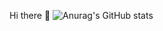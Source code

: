 Hi there 👋
![Anurag's GitHub stats](https://github-readme-stats.vercel.app/api?username=caren1994&show_icons=true&theme=synthwave)
